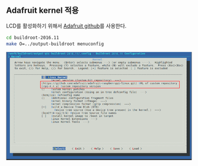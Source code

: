 ## Adafruit kernel 적용

LCD를 활성화하기 위해서 [Adafruit github](https://github.com/adafruit/adafruit-raspberrypi-linux)를 사용한다.

````bash
cd buildroot-2016.11
make O=../output-buildroot menuconfig
````

![menuconfig](../images/0001_buildroot-menuconfig.png)